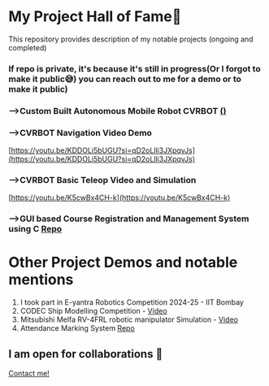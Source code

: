 # My Project Hall of Fame🌟
This repository provides description of my notable projects (ongoing and completed)
### If repo is private, it's because it's still in progress(Or I forgot to make it public😅) you can reach out to me for a demo or to make it public)

### -->Custom Built Autonomous Mobile Robot CVRBOT [()](https://github.com/OxyBloom/cvrbot.git)

### -->CVRBOT Navigation Video Demo

[https://youtu.be/KDDOLi5bUGU?si=qD2oLlli3JXpqvJs](https://youtu.be/KDDOLi5bUGU?si=qD2oLlli3JXpqvJs)

### -->CVRBOT Basic Teleop Video and Simulation

[https://youtu.be/K5cwBx4CH-k](https://youtu.be/K5cwBx4CH-k)

### -->GUI based Course Registration and Management System using C [Repo](https://github.com/OxyBloom/CourseReg-Cranes-Project.git)


# Other Project Demos and notable mentions
1. I took part in E-yantra Robotics Competition 2024-25 - IIT Bombay
1. CODEC Ship Modelling Competition - [Video](https://youtu.be/DMJbOxNZAHw)
2. Mitsubishi Melfa RV-4FRL robotic manipulator Simulation - [Video](https://youtu.be/3CvvUQ1wdXA)
3. Attendance Marking System [Repo](https://github.com/OxyBloom/computer-vision-based-attendance-marking-system.git)

## I am open for collaborations 🤝
[Contact me!](https://linktr.ee/DavidAyemlo)
